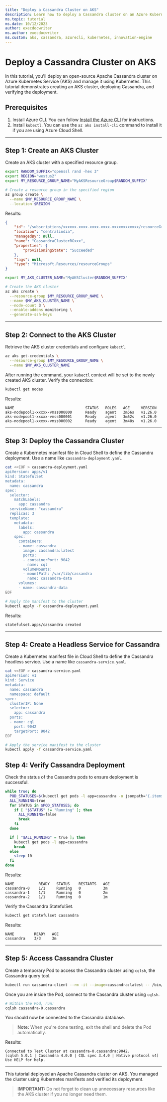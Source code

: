 ```yaml
---
title: "Deploy a Cassandra Cluster on AKS"
description: Learn how to deploy a Cassandra cluster on an Azure Kubernetes Service (AKS) cluster using Azure CLI and Kubernetes manifests.
ms.topic: tutorial
ms.date: 10/12/2023
author: execdocwriter
ms.author: execdocwriter
ms.custom: aks, cassandra, azurecli, kubernetes, innovation-engine
---
```


# Deploy a Cassandra Cluster on AKS

In this tutorial, you'll deploy an open-source Apache Cassandra cluster on Azure Kubernetes Service (AKS) and manage it using Kubernetes. This tutorial demonstrates creating an AKS cluster, deploying Cassandra, and verifying the deployment.

## Prerequisites

1. Install Azure CLI. You can follow [Install the Azure CLI](https://docs.microsoft.com/cli/azure/install-azure-cli) for instructions.
2. Install `kubectl`. You can use the `az aks install-cli` command to install it if you are using Azure Cloud Shell.

---

## Step 1: Create an AKS Cluster

Create an AKS cluster with a specified resource group.

```bash
export RANDOM_SUFFIX="openssl rand -hex 3"
export REGION="westus2"
export MY_RESOURCE_GROUP_NAME="MyAKSResourceGroup$RANDOM_SUFFIX"

# Create a resource group in the specified region
az group create \
  --name $MY_RESOURCE_GROUP_NAME \
  --location $REGION
```

Results:

<!-- expected_similarity=0.3 -->

```json
{
    "id": "/subscriptions/xxxxxx-xxxx-xxxx-xxxx-xxxxxxxxxxxx/resourceGroups/CassandraClusterRGxxx",
    "location": "centralindia",
    "managedBy": null,
    "name": "CassandraClusterRGxxx",
    "properties": {
        "provisioningState": "Succeeded"
    },
    "tags": null,
    "type": "Microsoft.Resources/resourceGroups"
}
```

```bash
export MY_AKS_CLUSTER_NAME="MyAKSCluster$RANDOM_SUFFIX"

# Create the AKS cluster
az aks create \
  --resource-group $MY_RESOURCE_GROUP_NAME \
  --name $MY_AKS_CLUSTER_NAME \
  --node-count 3 \
  --enable-addons monitoring \
  --generate-ssh-keys
```

---

## Step 2: Connect to the AKS Cluster

Retrieve the AKS cluster credentials and configure `kubectl`.

```bash
az aks get-credentials \
  --resource-group $MY_RESOURCE_GROUP_NAME \
  --name $MY_AKS_CLUSTER_NAME
```

After running the command, your `kubectl` context will be set to the newly created AKS cluster. Verify the connection:

```bash
kubectl get nodes
```

Results:

<!-- expected_similarity=0.3 -->

```text
NAME                                STATUS   ROLES   AGE     VERSION
aks-nodepool1-xxxxx-vmss000000      Ready    agent   3m56s   v1.26.0
aks-nodepool1-xxxxx-vmss000001      Ready    agent   3m52s   v1.26.0
aks-nodepool1-xxxxx-vmss000002      Ready    agent   3m48s   v1.26.0
```

---

## Step 3: Deploy the Cassandra Cluster

Create a Kubernetes manifest file in Cloud Shell to define the Cassandra deployment. Use a name like `cassandra-deployment.yaml`.

```bash
cat <<EOF > cassandra-deployment.yaml
apiVersion: apps/v1
kind: StatefulSet
metadata:
  name: cassandra
spec:
  selector:
    matchLabels:
      app: cassandra
  serviceName: "cassandra"
  replicas: 3
  template:
    metadata:
      labels:
        app: cassandra
    spec:
      containers:
      - name: cassandra
        image: cassandra:latest
        ports:
        - containerPort: 9042
          name: cql
        volumeMounts:
        - mountPath: /var/lib/cassandra
          name: cassandra-data
      volumes:
      - name: cassandra-data
EOF

# Apply the manifest to the cluster
kubectl apply -f cassandra-deployment.yaml
```

Results:

<!-- expected_similarity=0.3 -->

```text
statefulset.apps/cassandra created
```

---

## Step 4: Create a Headless Service for Cassandra

Create a Kubernetes manifest file in Cloud Shell to define the Cassandra headless service. Use a name like `cassandra-service.yaml`.

```bash
cat <<EOF > cassandra-service.yaml
apiVersion: v1
kind: Service
metadata:
  name: cassandra
  namespace: default
spec:
  clusterIP: None
  selector:
    app: cassandra
  ports:
  - name: cql
    port: 9042
    targetPort: 9042
EOF

# Apply the service manifest to the cluster
kubectl apply -f cassandra-service.yaml
```


## Step 4: Verify Cassandra Deployment

Check the status of the Cassandra pods to ensure deployment is successful.

```bash
while true; do
  POD_STATUSES=$(kubectl get pods -l app=cassandra -o jsonpath='{.items[*].status.phase}')
  ALL_RUNNING=true
  for STATUS in $POD_STATUSES; do
    if [ "$STATUS" != "Running" ]; then
      ALL_RUNNING=false
      break
    fi
  done

  if [ "$ALL_RUNNING" = true ]; then
    kubectl get pods -l app=cassandra
    break
  else
    sleep 10
  fi
done
```

Results:

<!-- expected_similarity=0.3 -->

```text
NAME           READY   STATUS    RESTARTS   AGE
cassandra-0    1/1     Running   0          3m
cassandra-1    1/1     Running   0          2m
cassandra-2    1/1     Running   0          1m
```

Verify the Cassandra StatefulSet.

```bash
kubectl get statefulset cassandra
```

Results:

<!-- expected_similarity=0.3 -->

```text
NAME         READY   AGE
cassandra    3/3     3m
```

---

## Step 5: Access Cassandra Cluster

Create a temporary Pod to access the Cassandra cluster using `cqlsh`, the Cassandra query tool.

```bash
kubectl run cassandra-client --rm -it --image=cassandra:latest -- /bin/bash
```

Once you are inside the Pod, connect to the Cassandra cluster using `cqlsh`.

```bash
# Within the Pod, run:
cqlsh cassandra-0.cassandra
```

You should now be connected to the Cassandra database.

> **Note:** When you're done testing, exit the shell and delete the Pod automatically.

Results:

<!-- expected_similarity=0.3 -->

```text
Connected to Test Cluster at cassandra-0.cassandra:9042.
[cqlsh 5.0.1 | Cassandra 4.0.0 | CQL spec 3.4.0 | Native protocol v4]
Use HELP for help.
```

---

This tutorial deployed an Apache Cassandra cluster on AKS. You managed the cluster using Kubernetes manifests and verified its deployment.

> **IMPORTANT:** Do not forget to clean up unnecessary resources like the AKS cluster if you no longer need them.
